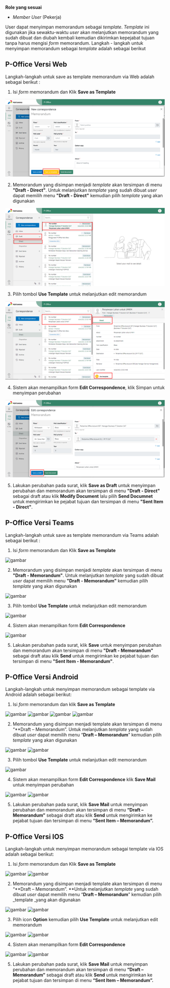 **Role yang sesuai**

- *Member User* (Pekerja)

User dapat menyimpan memorandum sebagai *template*. *Template* ini digunakan jika sewaktu-waktu *user* akan melanjutkan memorandum yang sudah dibuat dan diubah kembali kemudian dikirimkan kepejabat tujuan tanpa harus mengisi *form* memorandum. Langkah - langkah untuk menyimpan memorandum sebagai *template* adalah sebagai berikut

## **P-Office Versi Web**

Langkah-langkah untuk save as template memorandum via Web adalah sebagai berikut :

1. Isi *form* memorandum dan Klik **Save as Template**

![gambar](Memorandum/MM_Web/02MM-14.png)

2. Memorandum yang disimpan menjadi *template* akan tersimpan di menu **"Draft - Direct"**. Untuk melanjutkan *template* yang sudah dibuat *user* dapat memilih menu **"Draft - Direct"** kemudian pilih *template* yang akan digunakan

![gambar](Memorandum/MM_Web/02MM-15.png)

3. Pilih tombol **Use Template** untuk melanjutkan edit memorandum

![gambar](Memorandum/MM_Web/02MM-16.png)

4. Sistem akan menampilkan form **Edit Correspondence**, klik Simpan untuk menyimpan perubahan

![gambar](Memorandum/MM_Web/02MM-17.png)

5. Lakukan perubahan pada surat, klik **Save as Draft** untuk menyimpan perubahan dan memorandum akan tersimpan di menu **"Draft - Direct"** sebagai draft atau klik **Modify Document** lalu pilih **Send Documnet** untuk mengirimkan ke pejabat tujuan dan tersimpan di menu **"Sent Item - Direct"**.

## **P-Office Versi Teams**

Langkah-langkah untuk save as template memorandum via Teams adalah sebagai berikut :

1. Isi *form* memorandum dan Klik **Save as Template**

![gambar](Memorandum/MM_Teams/MM14.png)

2. Memorandum yang disimpan menjadi *template* akan tersimpan di menu **"Draft - Memorandum"**. Untuk melanjutkan *template* yang sudah dibuat *user* dapat memilih menu **"Draft - Memorandum"** kemudian pilih *template* yang akan digunakan

![gambar](Memorandum/MM_Teams/MM15.png)

3. Pilih tombol **Use Template** untuk melanjutkan edit memorandum

![gambar](Memorandum/MM_Teams/MM16.png)

4. Sistem akan menampilkan form **Edit Correspondence**

![gambar](Memorandum/MM_Teams/MM17.png)

5. Lakukan perubahan pada surat, klik **Save** untuk menyimpan perubahan dan memorandum akan tersimpan di menu **"Draft - Memorandum"** sebagai draft atau klik **Send** untuk mengirimkan ke pejabat tujuan dan tersimpan di menu **"Sent Item - Memorandum"**.

## **P-Office Versi Android**

Langkah-langkah untuk menyimpan memorandum sebagai template via Android adalah sebagai berikut:

1. Isi _form_ memorandum dan klik **Save as Template**

![gambar](Memorandum/MM_Android/Tempmemo/A01.jpg) ![gambar](Memorandum/MM_Android/Tempmemo/A02.jpg) ![gambar](Memorandum/MM_Android/Tempmemo/A03.jpg) ![gambar](Memorandum/MM_Android/Tempmemo/A04.jpg)

2. Memorandum yang disimpan menjadi template akan tersimpan di menu “**Draft – Memorandum”. Untuk melanjutkan _template_ yang sudah dibuat _user_ dapat memilih menu “**Draft – Memorandum**” kemudian pilih _template_ yang akan digunakan

![gambar](Memorandum/MM_Android/Tempmemo/A05.jpg) ![gambar](Memorandum/MM_Android/Tempmemo/A06.jpg)

3. Pilih tombol **Use Template** untuk melanjutkan edit memorandum

![gambar](Memorandum/MM_Android/Tempmemo/A07.jpg)

4. Sistem akan menampilkan form **Edit Correspondence** klik **Save Mail** untuk menyimpan perubahan

![gambar](Memorandum/MM_Android/Tempmemo/A08.jpg) ![gambar](Memorandum/MM_Android/Tempmemo/A09.jpg)

5. Lakukan perubahan pada surat, klik **Save Mail** untuk menyimpan perubahan dan memorandum akan tersimpan di menu **“Draft – Memorandum”** sebagai draft atau klik **Send** untuk mengirimkan ke pejabat tujuan dan tersimpan di menu **“Sent Item – Memorandum”.**


## **P-Office Versi IOS**

Langkah-langkah untuk menyimpan memorandum sebagai template via IOS adalah sebagai berikut:

1.	Isi _form_ memorandum dan Klik **Save as Template**

![gambar](Memorandum/MM_IOS/MM-73.png) ![gambar](Memorandum/MM_IOS/MM-74.png)

2.	Memorandum yang disimpan menjadi template akan tersimpan di menu “**Draft – Memorandum”. **Untuk melanjutkan _template_ yang sudah dibuat _user_ dapat memilih menu “**Draft – Memorandum**” kemudian pilih _template _yang akan digunakan

![gambar](Memorandum/MM_IOS/MM-14.png) ![gambar](Memorandum/MM_IOS/MM-15.png)

3.	Pilih icon **Option** kemudian pilih **Use Template** untuk melanjutkan edit memorandum

![gambar](Memorandum/MM_IOS/MM-CR01.png) ![gambar](Memorandum/MM_IOS/MM-CR02.png)

4.	Sistem akan menampilkan form **Edit Correspondence**

![gambar](Memorandum/MM_IOS/MM-CR03.png) ![gambar](Memorandum/MM_IOS/MM-CR04.png)

5.	Lakukan perubahan pada surat, klik **Save Mail** untuk menyimpan perubahan dan memorandum akan tersimpan di menu **“Draft – Memorandum”** sebagai draft atau klik **Send** untuk mengirimkan ke pejabat tujuan dan tersimpan di menu **“Sent Item – Memorandum”.**